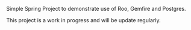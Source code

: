 Simple Spring Project to demonstrate use of Roo, Gemfire and Postgres.

This project is a work in progress and will be update regularly.

